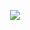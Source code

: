 <p align=center> <img src=https://komarev.com/ghpvc/?username=yaoieater&color=orange&style=flat-square&label=🥞>
